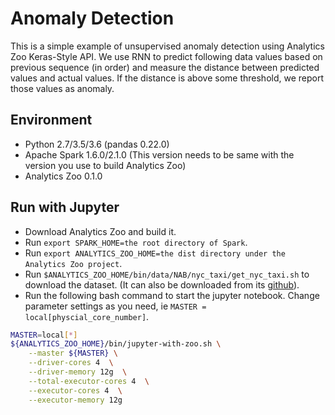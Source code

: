 # Anomaly Detection
This is a simple example of unsupervised anomaly detection using Analytics Zoo Keras-Style API. We use RNN to predict following data values based on previous sequence (in order) and measure the distance between predicted values and actual values. If the distance is above some threshold, we report those values as anomaly.

## Environment
* Python 2.7/3.5/3.6 (pandas 0.22.0)
* Apache Spark 1.6.0/2.1.0 (This version needs to be same with the version you use to build Analytics Zoo)
* Analytics Zoo 0.1.0

## Run with Jupyter
* Download Analytics Zoo and build it.
* Run `export SPARK_HOME=the root directory of Spark`.
* Run `export ANALYTICS_ZOO_HOME=the dist directory under the Analytics Zoo project`.
* Run `$ANALYTICS_ZOO_HOME/bin/data/NAB/nyc_taxi/get_nyc_taxi.sh` to download the dataset. (It can also be downloaded from its [github](https://raw.githubusercontent.com/numenta/NAB/master/data/realKnownCause/nyc_taxi.csv)).
* Run the following bash command to start the jupyter notebook. Change parameter settings as you need, ie `MASTER = local[physcial_core_number]`.
```bash
MASTER=local[*]
${ANALYTICS_ZOO_HOME}/bin/jupyter-with-zoo.sh \
    --master ${MASTER} \
    --driver-cores 4  \
    --driver-memory 12g  \
    --total-executor-cores 4  \
    --executor-cores 4  \
    --executor-memory 12g
```
